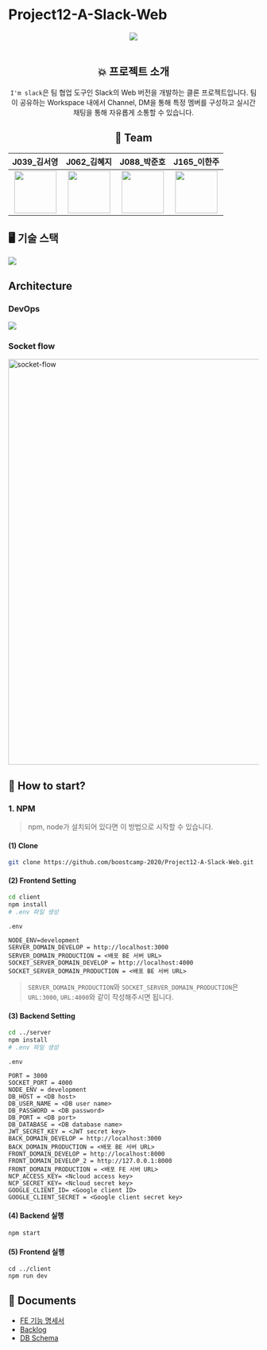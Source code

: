 # Project12-A-Slack-Web

<div align="center">
<img src="https://user-images.githubusercontent.com/48546343/101989147-ce37be80-3ce1-11eb-82a6-aa35d989789b.png" width="" height=""/>
<br />
<br />

## 💥 프로젝트 소개
`I'm slack`은 팀 협업 도구인 Slack의 Web 버전을 개발하는 클론 프로젝트입니다. 팀이 공유하는 Workspace 내에서 Channel, DM을 통해 특정 멤버를 구성하고 실시간 채팅을 통해 자유롭게 소통할 수 있습니다. 

## 👥 Team

| J039_김서영 | J062_김혜지 | J088_박준호 |J165_이한주 |
| :------: | :------: | :------: | :------: |
| <img width=85 src="https://ca.slack-edge.com/T019JFET9H7-U01A1NXHW5P-6ad3ec6e0275-512"> | <img width=85 src="https://ca.slack-edge.com/T019JFET9H7-U019PAHD2BV-c7785a9ef0f7-512">| <img width=85 src="https://ca.slack-edge.com/T019JFET9H7-U019P4W0YUA-41504186feaf-512"> | <img width=85 src="https://ca.slack-edge.com/T019JFET9H7-U019VBGPEAG-c7259ab3d955-512"> |
</div>


## 🖥 기술 스택
<img src="https://user-images.githubusercontent.com/46681729/101991416-e0205e00-3cef-11eb-87fa-23fde658a1c8.png">


## Architecture


### DevOps
<img src="https://user-images.githubusercontent.com/63051473/101992417-6d66b100-3cf6-11eb-8df9-ef7f65e90bf3.png"/>

### Socket flow
<img width="815" alt="socket-flow" src="https://user-images.githubusercontent.com/57661699/101992609-f9c5a380-3cf7-11eb-8593-2205a5df694f.png">


## 🚦 How to start?

### 1. NPM

> npm, node가 설치되어 있다면 이 방법으로 시작할 수 있습니다.

#### (1) Clone

```bash
git clone https://github.com/boostcamp-2020/Project12-A-Slack-Web.git
```

#### (2) Frontend Setting

```bash
cd client
npm install
# .env 파일 생성
```

`.env`

```
NODE_ENV=development
SERVER_DOMAIN_DEVELOP = http://localhost:3000
SERVER_DOMAIN_PRODUCTION = <배포 BE 서버 URL>
SOCKET_SERVER_DOMAIN_DEVELOP = http://localhost:4000
SOCKET_SERVER_DOMAIN_PRODUCTION = <배포 BE 서버 URL>
```

> `SERVER_DOMAIN_PRODUCTION`와 `SOCKET_SERVER_DOMAIN_PRODUCTION`은 `URL:3000`, `URL:4000`와 같이 작성해주시면 됩니다.
> 
#### (3) Backend Setting

```bash 
cd ../server
npm install
# .env 파일 생성
```

`.env`

```
PORT = 3000
SOCKET_PORT = 4000
NODE_ENV = development
DB_HOST = <DB host>
DB_USER_NAME = <DB user name>
DB_PASSWORD = <DB password>
DB_PORT = <DB port>
DB_DATABASE = <DB database name>
JWT_SECRET_KEY = <JWT secret key>
BACK_DOMAIN_DEVELOP = http://localhost:3000
BACK_DOMAIN_PRODUCTION = <배포 BE 서버 URL>
FRONT_DOMAIN_DEVELOP = http://localhost:8000
FRONT_DOMAIN_DEVELOP_2 = http://127.0.0.1:8000
FRONT_DOMAIN_PRODUCTION = <배포 FE 서버 URL>
NCP_ACCESS_KEY= <Ncloud access key>
NCP_SECRET_KEY= <Ncloud secret key>
GOOGLE_CLIENT_ID= <Google client ID>
GOOGLE_CLIENT_SECRET = <Google client secret key>
```

#### (4) Backend 실행

```bash=
npm start
```

#### (5) Frontend 실행

```bash=
cd ../client
npm run dev
```



## 📄 Documents
- [FE 기능 명세서](https://docs.google.com/presentation/d/1fi3qxlIQIMb2RBOowvshsdAujtwnlJcHvdZBSS9jVLM/edit#slide=id.p)
- [Backlog](https://docs.google.com/spreadsheets/d/1ETdbHj9wcMq7f9w6AYJnS_aCk9H8cTeX2V2qf03RcGM/edit#gid=0)
- [DB Schema](https://github.com/boostcamp-2020/Project12-A-Slack-Web/wiki/DB-Schema)


